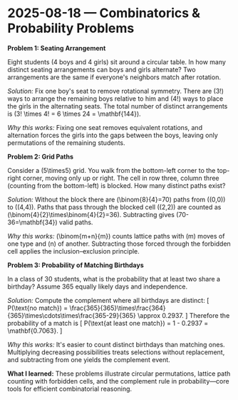 # 2025-08-18 — Combinatorics & Probability Problems

**Problem 1: Seating Arrangement**

Eight students (4 boys and 4 girls) sit around a circular table. In how many distinct seating arrangements can boys and girls alternate? Two arrangements are the same if everyone's neighbors match after rotation.

*Solution:* Fix one boy's seat to remove rotational symmetry. There are \(3!\) ways to arrange the remaining boys relative to him and \(4!\) ways to place the girls in the alternating seats. The total number of distinct arrangements is
\(3! \times 4! = 6 \times 24 = \mathbf{144}\).

*Why this works:* Fixing one seat removes equivalent rotations, and alternation forces the girls into the gaps between the boys, leaving only permutations of the remaining students.

**Problem 2: Grid Paths**

Consider a \(5\times5\) grid. You walk from the bottom-left corner to the top-right corner, moving only up or right. The cell in row three, column three (counting from the bottom-left) is blocked. How many distinct paths exist?

*Solution:* Without the block there are \(\binom{8}{4}=70\) paths from \((0,0)\) to \((4,4)\). Paths that pass through the blocked cell \((2,2)\) are counted as \(\binom{4}{2}\times\binom{4}{2}=36\). Subtracting gives \(70-36=\mathbf{34}\) valid paths.

*Why this works:* \(\binom{m+n}{m}\) counts lattice paths with \(m\) moves of one type and \(n\) of another. Subtracting those forced through the forbidden cell applies the inclusion–exclusion principle.

**Problem 3: Probability of Matching Birthdays**

In a class of 30 students, what is the probability that at least two share a birthday? Assume 365 equally likely days and independence.

*Solution:* Compute the complement where all birthdays are distinct:
\[
P(\text{no match}) = \frac{365}{365}\times\frac{364}{365}\times\cdots\times\frac{365-29}{365} \approx 0.2937.
\]
Therefore the probability of a match is
\[
P(\text{at least one match}) = 1 - 0.2937 = \mathbf{0.7063}.
\]

*Why this works:* It's easier to count distinct birthdays than matching ones. Multiplying decreasing possibilities treats selections without replacement, and subtracting from one yields the complement event.

**What I learned:** These problems illustrate circular permutations, lattice path counting with forbidden cells, and the complement rule in probability—core tools for efficient combinatorial reasoning.
